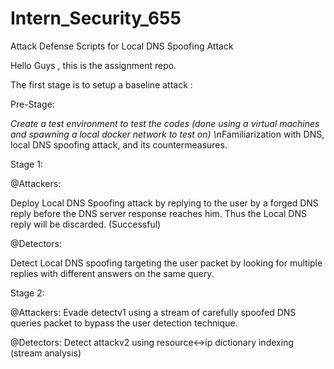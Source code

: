 # Intern_Security_655
Attack Defense Scripts for Local DNS Spoofing Attack

Hello Guys , this is the assignment repo.

The first stage is to setup a baseline attack :

Pre-Stage:

*Create a test environment to test the codes (done using a virtual machines and spawning a local docker network to test on)
\n*Familiarization with DNS, local DNS spoofing attack, and its countermeasures.

Stage 1: 

@Attackers:

Deploy Local DNS Spoofing attack by replying to the user by a forged DNS reply before the DNS server response reaches him.
Thus the Local DNS reply will be discarded. (Successful)

@Detectors:

Detect Local DNS spoofing targeting the user packet by looking for multiple replies with different answers on the same query. 

Stage 2:

@Attackers: 
Evade detectv1 using a stream of carefully spoofed DNS queries packet to bypass the user detection technique.

@Detectors:
Detect attackv2 using resource<->ip dictionary indexing (stream analysis)
